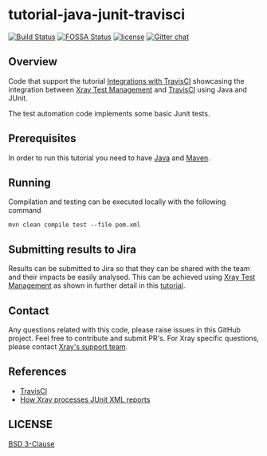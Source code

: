 # tutorial-java-junit-travisci
[![Build Status](https://travis-ci.com/github/Xray-App/tutorial-java-junit-travisci.svg?branch=main)](https://travis-ci.com/github/Xray-App/tutorial-java-junit-travisci)
[![FOSSA Status](https://app.fossa.com/api/projects/git%2Bgithub.com%2FXray-App%2Ftutorial-java-junit-travisci.svg?type=shield)](https://app.fossa.com/projects/git%2Bgithub.com%2FXray-App%2Ftutorial-java-junit-travisci?ref=badge_shield)
[![license](https://img.shields.io/badge/License-BSD%203--Clause-green.svg)](https://opensource.org/licenses/BSD-3-Clause)
[![Gitter chat](https://badges.gitter.im/gitterHQ/gitter.png)](https://gitter.im/Xray-App/community)

## Overview
Code that support the tutorial [Integrations with TravisCI](https://docs.getxray.app/display/XRAYCLOUD/Integrations+with+TravisCI) showcasing the integration between [Xray Test Management](https://www.getxray.app/) and [TravisCI](https://travis-ci.com/) using Java and JUnit.

The test automation code implements some basic Junit tests.

## Prerequisites
In order to run this tutorial you need to have [Java](https://www.oracle.com/pt/java/technologies/javase-downloads.html) and [Maven](https://maven.apache.org/install.html).

## Running
Compilation and testing can be executed locally with the following command
```
mvn clean compile test --file pom.xml
```

## Submitting results to Jira
Results can be submitted to Jira so that they can be shared with the team and their impacts be easily analysed.
This can be achieved using [Xray Test Management](https://www.getxray.app/) as shown in further detail in this [tutorial](https://docs.getxray.app/display/XRAYCLOUD/Integrations+with+TravisCI).

## Contact

Any questions related with this code, please raise issues in this GitHub project. Feel free to contribute and submit PR's.
For Xray specific questions, please contact [Xray's support team](https://jira.getxray.app/servicedesk/customer/portal/2).

## References

- [TravisCI](https://travis-ci.com/)
- [How Xray processes JUnit XML reports](https://docs.getxray.app/display/XRAYCLOUD/Taking+advantage+of+JUnit+XML+reports)


## LICENSE

[BSD 3-Clause](LICENSE)
